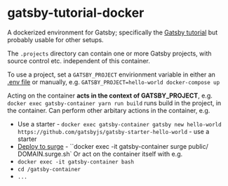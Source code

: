 # gatsby-tutorial-docker

A dockerized environment for Gatsby; specifically the [Gatsby tutorial](https://www.gatsbyjs.org/tutorial/) but probably usable for other setups.

The `.projects` directory can contain one or more Gatsby projects, with source control etc. independent of this container.

To use a project, set a `GATSBY_PROJECT` envirionment variable in either an [.env file](https://docs.docker.com/compose/environment-variables/) or manually, e.g.
``GATSBY_PROJECT=hello-world docker-compose up``

Acting on the container **acts in the context of GATSBY_PROJECT**, e.g. ``docker exec gatsby-container yarn run build`` runs build in the project, in the container.
Can perform other arbitary actions in the container, e.g.
* Use a starter - ``docker exec gatsby-container gatsby new hello-world https://github.com/gatsbyjs/gatsby-starter-hello-world`` - use a starter
* [Deploy to surge](https://www.gatsbyjs.org/tutorial/part-one/#deploying-a-gatsby-site) - ``docker exec -it gatsby-container surge public/ DOMAIN.surge.sh`
Or act on the container itself with e.g.
* ``docker exec -it gatsby-container bash``
* ``cd /gatsby-container``
* ``...``


